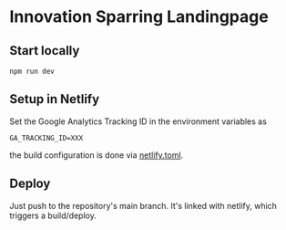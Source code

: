 # Innovation Sparring Landingpage

## Start locally

```
npm run dev
```

## Setup in Netlify

Set the Google Analytics Tracking ID in the environment variables as

```
GA_TRACKING_ID=XXX
```

the build configuration is done via [netlify.toml](/netlify.toml).

## Deploy

Just push to the repository's main branch. It's linked with netlify, which
triggers a build/deploy.
